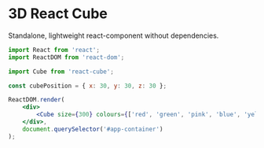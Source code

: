 # 3D React Cube

Standalone, lightweight react-component without dependencies.

```jsx
import React from 'react';
import ReactDOM from 'react-dom';

import Cube from 'react-cube';

const cubePosition = { x: 30, y: 30, z: 30 };

ReactDOM.render(
    <div>
        <Cube size={300} colours={['red', 'green', 'pink', 'blue', 'yellow', 'orange']} position={cubePosition} />
    </div>,
    document.querySelector('#app-container')
);

```
